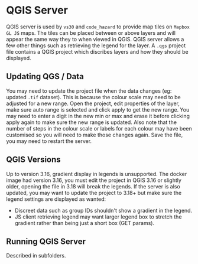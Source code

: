 # QGIS Server
QGIS server is used by `vs30` and `code_hazard` to provide map tiles on `Mapbox GL JS` maps.
The tiles can be placed between or above layers and will appear the same way they to when viewed in QGIS.
QGIS server allows a few other things such as retrieving the legend for the layer.
A `.qgs` project file contains a QGIS project which discribes layers and how they should be displayed.

## Updating QGS / Data
You may need to update the project file when the data changes (eg: updated `.tif` dataset). This is because the colour scale may need to be adjusted for a new range.
Open the project, edit properties of the layer, make sure auto range is selected and click apply to get the new range.
You may need to enter a digit in the new min or max and erase it before clicking apply again to make sure the new range is updated.
Also note that the number of steps in the colour scale or labels for each colour may have been customised so you will need to make those changes again.
Save the file, you may need to restart the server.

## QGIS Versions
Up to version 3.16, gradient display in legends is unsupported.
The docker image had version 3.16, you must edit the project in QGIS 3.16 or slightly older, opening the file in 3.18 will break the legends.
If the server is also updated, you may want to update the project to 3.18+ but make sure the legend settings are displayed as wanted:
- Discreet data such as group IDs shouldn't show a gradient in the legend.
- JS client retrieving legend may want larger legend box to stretch the gradient rather than being just a short box (GET params).

## Running QGIS Server
Described in subfolders. 
